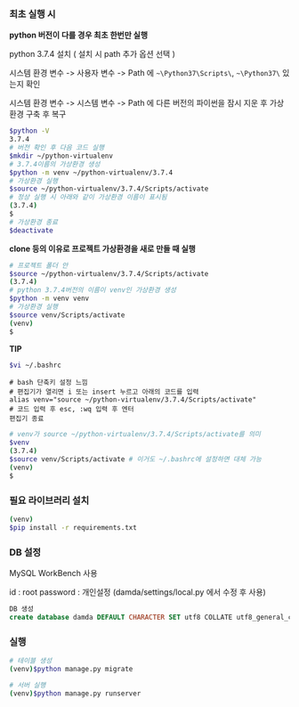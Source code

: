 ### 최초 실행 시

**python 버전이 다를 경우 최초 한번만 실행**

python 3.7.4 설치 ( 설치 시 path 추가 옵션 선택 )

시스템 환경 변수 -> 사용자 변수 -> Path 에 `~\Python37\Scripts\`, `~\Python37\` 있는지 확인

시스템 환경 변수 -> 시스템 변수 ->  Path 에 다른 버전의 파이썬을 잠시 지운 후 가상환경 구축 후 복구 

```bash
$python -V
3.7.4
# 버전 확인 후 다음 코드 실행
$mkdir ~/python-virtualenv
# 3.7.4이름의 가상환경 생성
$python -m venv ~/python-virtualenv/3.7.4
# 가상환경 실행
$source ~/python-virtualenv/3.7.4/Scripts/activate
# 정상 실행 시 아래와 같이 가상환경 이름이 표시됨
(3.7.4)
$
# 가상환경 종료
$deactivate
```



**clone 등의 이유로 프로젝트 가상환경을 새로 만들 때 실행**

```bash
# 프로젝트 폴더 안
$source ~/python-virtualenv/3.7.4/Scripts/activate
(3.7.4)
# python 3.7.4버전의 이름이 venv인 가상환경 생성
$python -m venv venv
# 가상환경 실행
$source venv/Scripts/activate
(venv)
$
```



**TIP**

```bash
$vi ~/.bashrc
```

```
# bash 단축키 설정 느낌
# 편집기가 열리면 i 또는 insert 누르고 아래의 코드를 입력
alias venv="source ~/python-virtualenv/3.7.4/Scripts/activate"
# 코드 입력 후 esc, :wq 입력 후 엔터
편집기 종료
```

```bash
# venv가 source ~/python-virtualenv/3.7.4/Scripts/activate를 의미
$venv
(3.7.4)
$source venv/Scripts/activate # 이거도 ~/.bashrc에 설정하면 대체 가능
(venv)
$
```



### 필요 라이브러리 설치

```bash
(venv)
$pip install -r requirements.txt
```



### DB 설정

MySQL WorkBench 사용

id : root
password : 개인설정 (damda/settings/local.py 에서 수정 후 사용)

```sql
DB 생성
create database damda DEFAULT CHARACTER SET utf8 COLLATE utf8_general_ci;
```



### 실행

```bash
# 테이블 생성
(venv)$python manage.py migrate

# 서버 실행
(venv)$python manage.py runserver
```





